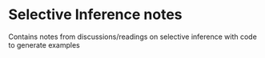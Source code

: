 # Selective Inference notes
Contains notes from discussions/readings on selective inference with code to generate examples
